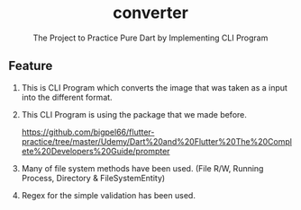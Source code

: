 <h1 align="center">converter</h1>
<div align="center">
    The Project to Practice Pure Dart by Implementing CLI Program
</div>

## Feature

1. This is CLI Program which converts the image that was taken as a input into the different format.

2. This CLI Program is using the package that we made before.

    https://github.com/bigpel66/flutter-practice/tree/master/Udemy/Dart%20and%20Flutter%20The%20Complete%20Developers%20Guide/prompter

3. Many of file system methods have been used. (File R/W, Running Process, Directory & FileSystemEntity)

4. Regex for the simple validation has been used.
